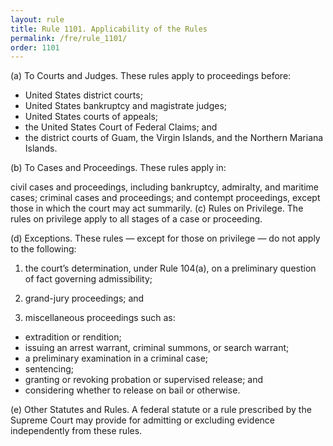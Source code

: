 ```yaml
---
layout: rule
title: Rule 1101. Applicability of the Rules
permalink: /fre/rule_1101/
order: 1101
---
```


(a) To Courts and Judges. These rules apply to proceedings before:


* United States district courts;
* United States bankruptcy and magistrate judges;
* United States courts of appeals;
* the United States Court of Federal Claims; and
* the district courts of Guam, the Virgin Islands, and the Northern Mariana Islands.


(b) To Cases and Proceedings. These rules apply in:


civil cases and proceedings, including bankruptcy, admiralty, and maritime cases;
criminal cases and proceedings; and
contempt proceedings, except those in which the court may act summarily.
(c) Rules on Privilege. The rules on privilege apply to all stages of a case or proceeding.


(d) Exceptions. These rules — except for those on privilege — do not apply to the following:


1. the court’s determination, under Rule 104(a), on a preliminary question of fact governing admissibility;


2. grand-jury proceedings; and


3. miscellaneous proceedings such as:


* extradition or rendition;
* issuing an arrest warrant, criminal summons, or search warrant;
* a preliminary examination in a criminal case;
* sentencing;
* granting or revoking probation or supervised release; and
* considering whether to release on bail or otherwise.


(e) Other Statutes and Rules. A federal statute or a rule prescribed by the Supreme Court may provide for admitting or excluding evidence independently from these rules.

